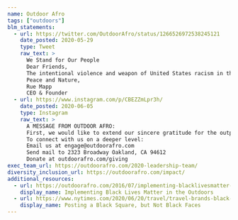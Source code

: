 ```yaml
---
name: Outdoor Afro
tags: ["outdoors"]
blm_statements:
  - url: https://twitter.com/OutdoorAfro/status/1266526972538245121
    date_posted: 2020-05-29
    type: Tweet
    raw_text: >
      We Stand for Our People
      Dear Friends,
      The intentional violence and weapon of United States racism in the outdoors is so pervasive and strong, that even a bird watching enthusiast in an iconic urban park could not escape it. This is why Outdoor Afro exists. Birds are a beloved and beautiful symbol of freedom; borderless in both spirit and movement to roam for their sustainability. A stark contrast to the continued constraints Black people far too often feel and experience on the same earth we share with birds, wildlife, and other humans. With as much progress as Outdoor Afro has led in the last decade, the continued open-season on Black bodies in the outdoors remains horrifying — and makes it understandable why so many of our folks won't go to parks anywhere in this country, especially alone. America has a dark and very recent past where Black lives were terrorized, maimed, and taken in wilderness settings. Today our people still experience all kinds of passive and aggressive behavior in nature from fellow park users while simply trying to recreate. The difference here is that the incident in New York City’s Central Park was filmed, and that brother Black man is also a board member of an esteemed wildlife conservation organization. But few Black people have these credentials along with a fleeting chance to capture on film the unexpected timing when racism strikes — this is why it is Outdoor Afro’s explicit and evergreen mission to make sure all Black people, regardless of their affiliations or outdoor skills, can be treated with respect in nature at all times, anywhere and, at minimum, absolutely without the threat of violence. Outdoor Afro will continue to  support our communities, online and in real life, through empowered connections with nature, where Black people can be our full selves: beautiful, strong, and free. Our national volunteer network of trained leaders will continue with even greater resolve to share words of inspiration and hope, while planning healing outdoor events, including birdwatching, in public lands that belong to everyone. Your support continues to help us do this life affirming and critical work.
      Peace and Nature,
      Rue Mapp
      CEO & Founder
  - url: https://www.instagram.com/p/CBEZZmLpr3h/
    date_posted: 2020-06-05
    type: Instagram
    raw_text: >
      A MESSAGE FROM OUTDOOR AFRO:
      First, we would like to extend our sincere gratitude for the outpouring of support we have received over the past several days, in the form of new followers and monetary donations. For eleven years, Outdoor Afro has supported our communities, online and in person, through empowered Black connections and Black joy in nature. Our national volunteer network of trained leaders will continue with even greater resolve to create a safe and welcoming environment for our communities in nature. Secondly, we would like to tell you a little more about the work that we have been doing for more than a decade. On behalf of Black people, Outdoor Afro works from our Oakland, CA, Washington D.C. offices and established state networks to: Encourage national, regional, and local leaders to protect America's public lands and waters, including recreational opportunities and the jobs they support. Empower more Black people to become informed and empowered advocates to protect public lands with policymakers in Washington D.C., as well as in their states, counties, cities, and towns. Support increased Black participation and Black executive leadership in the Outdoor Recreation Economy. Champion outdoor industry brands that share Outdoor Afro's commitment to equity, access to parks for all, and value sustainable global supply chains that respect human rights and the environment. Engage with companies, not-for-profits, and leadership to ensure that no communities disproportionately carry the costs of climate change. Advocate for increased transportation funding to lower barriers to nature, so that more people, especially youth and their families, can have efficient, affordable means to get outdoors - especially to those places close to home. Defend the protection of sacred public lands and the communities that depend on them. Promote culturally competent programming and staffing in parks to help more people feel welcome and understood in those spaces through outreach, on-site participation, and lifelong engagement. Create more synergies with non-traditional conservation allies such as clergy, creatives, entertainers, social justice warriors, public health professionals, retail organizations, and other consumer industries. Recognize the need to protect wildlife and their habitats as part of a healthy human ecosystem, while also supporting lawful and sustainable hunting and fishing practices. Lastly, for everyone looking for ways to move the needle and drive change, we encourage you to support forward-moving not-for-profit organizations and continue to lift up Black voices.
      To connect with us on a deeper level:
      Email us at engage@outdoorafro.com
      Send mail to 2323 Broadway Oakland, CA 94612
      Donate at outdoorafro.com/giving
exec_team_url: https://outdoorafro.com/2020-leadership-team/
diversity_inclusion_url: https://outdoorafro.com/impact/
additional_resources:
  - url: https://outdoorafro.com/2016/07/implementing-blacklivesmatter-in-the-outdoors/
    display_name: Implementing Black Lives Matter in the Outdoors
  - url: https://www.nytimes.com/2020/06/20/travel/travel-brands-black-lives-matter.html
    display_name: Posting a Black Square, but Not Black Faces
---
```


